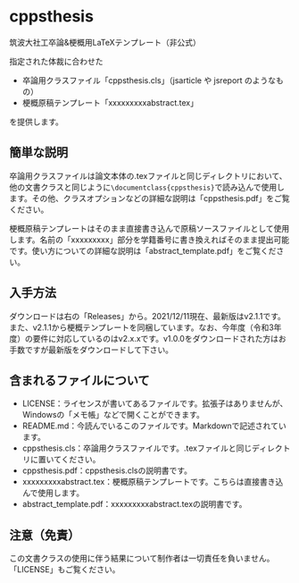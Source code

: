 # cppsthesis
筑波大社工卒論&梗概用LaTeXテンプレート（非公式）

指定された体裁に合わせた
- 卒論用クラスファイル「cppsthesis.cls」（jsarticle や jsreport のようなもの）
- 梗概原稿テンプレート「xxxxxxxxxabstract.tex」

を提供します。

## 簡単な説明
卒論用クラスファイルは論文本体の.texファイルと同じディレクトリにおいて、他の文書クラスと同じように`\documentclass{cppsthesis}`で読み込んで使用します。その他、クラスオプションなどの詳細な説明は「cppsthesis.pdf」をご覧ください。

梗概原稿テンプレートはそのまま直接書き込んで原稿ソースファイルとして使用します。名前の「xxxxxxxxx」部分を学籍番号に書き換えればそのまま提出可能です。使い方についての詳細な説明は「abstract_template.pdf」をご覧ください。

## 入手方法
ダウンロードは右の「Releases」から。2021/12/11現在、最新版はv2.1.1です。また、v2.1.1から梗概テンプレートを同梱しています。なお、今年度（令和3年度）の要件に対応しているのはv2.x.xです。v1.0.0をダウンロードされた方はお手数ですが最新版をダウンロードして下さい。

## 含まれるファイルについて
- LICENSE：ライセンスが書いてあるファイルです。拡張子はありませんが、Windowsの「メモ帳」などで開くことができます。
- README.md：今読んでいるこのファイルです。Markdownで記述されています。
- cppsthesis.cls：卒論用クラスファイルです。.texファイルと同じディレクトリに置いてください。
- cppsthesis.pdf：cppsthesis.clsの説明書です。
- xxxxxxxxxabstract.tex：梗概原稿テンプレートです。こちらは直接書き込んで使用します。
- abstract_template.pdf：xxxxxxxxxabstract.texの説明書です。

## 注意（免責）
この文書クラスの使用に伴う結果について制作者は一切責任を負いません。「LICENSE」もご覧ください。
